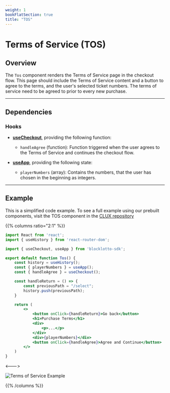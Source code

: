 ```yaml
---
weight: 1
bookFlatSection: true
title: "TOS"
---
```


# Terms of Service (TOS)

## Overview

The `Tos` component renders the Terms of Service page in the checkout flow. This page should include the Terms of Service content and a button to agree to the terms, and the user's selected ticket numbers. The terms of service need to be agreed to prior to every new purchase.

---

## Dependencies

### Hooks

* [**useCheckout**](/docs/hooks/use-checkout/), providing the following function:
    + `handleAgree` (function): Function triggered when the user agrees to the Terms of Service and continues the checkout flow.

* [**useApp**](/docs/hooks/use-app/), providing the following state:
    + `playerNumbers` (array): Contains the numbers, that the user has chosen in the beginning as integers.  

---
## Example

This is a simplified code example. To see a full example using our prebuilt components, visit the TOS component in the [CLUX repository](https://github.com/Marianas-Rai-Corp/clux/blob/main/src/app/Checkout/Tos/index.js)

{{% columns ratio="2:1" %}}

```jsx
import React from 'react';
import { useHistory } from 'react-router-dom';

import { useCheckout, useApp } from 'blocklotto-sdk';

export default function Tos() {
    const history = useHistory();
    const { playerNumbers } = useApp();
    const { handleAgree } = useCheckout();

    const handleReturn = () => {
        const previousPath = "/select";
        history.push(previousPath);
    }

    return (
        <>
            <button onClick={handleReturn}>Go back</button>
            <h1>Purchase Terms</h1>
            <div>
                <p>...</p>
            </div>
            <div>{playerNumbers}</div>
            <button onClick={handleAgree}>Agree and Continue</button>
        </>
    )
}

```

<--->

![Terms of Service Example](/checkout/tos-example-v2.png)

{{% /columns %}}
